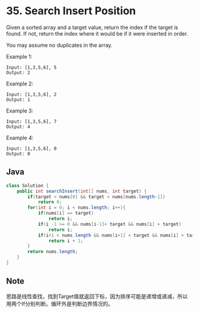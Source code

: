 # 35. Search Insert Position

Given a sorted array and a target value, return the index if the target is found. If not, return the index where it would be if it were inserted in order.

You may assume no duplicates in the array.

Example 1:

```
Input: [1,3,5,6], 5
Output: 2
```

Example 2:

```
Input: [1,3,5,6], 2
Output: 1
```

Example 3:

```
Input: [1,3,5,6], 7
Output: 4
```

Example 4:

```
Input: [1,3,5,6], 0
Output: 0
```

## Java
``` java
class Solution {
    public int searchInsert(int[] nums, int target) {
        if(target < nums[0] && target < nums[nums.length-1])
            return 0;
        for(int i = 0; i < nums.length; i++){
            if(nums[i] == target)
                return i;
            if(i -1 >= 0 && nums[i-1]< target && nums[i] > target)
                return i;
            if(i+1 < nums.length && nums[i+1] < target && nums[i] > target)
                return i + 1;
        }
        return nums.length;
    }
}
```

## Note

思路是线性查找，找到Target值就返回下标，因为排序可能是递增或递减，所以用两个If分别判断。循环外是判断边界情况的。
